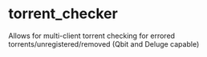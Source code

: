 # torrent_checker
Allows for multi-client torrent checking for errored torrents/unregistered/removed (Qbit and Deluge capable)
